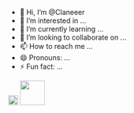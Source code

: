 - 👋 Hi, I’m @Claneeer
- 👀 I’m interested in ...
- 🌱 I’m currently learning ...
- 💞️ I’m looking to collaborate on ...
- 📫 How to reach me ...
- 😄 Pronouns: ...
- ⚡ Fun fact: ...

<div>
  <img src='[https://th.bing.com/th/id/OIP.744mxzC5wmuJwSAv6Ej3XwHaHa?rs=1&pid=ImgDetMain](https://th.bing.com/th/id/OIP.35UyWW5UkqFtM5-2rLScewHaFI?rs=1&pid=ImgDetMain)' height="20", wight="30">
  <img src='https://th.bing.com/th/id/R.0a647fc5050bad726b04da3b43811462?rik=dcIjXOXZzstB5w&riu=http%3a%2f%2fpngimg.com%2fuploads%2fphp%2fphp_PNG43.png&ehk=7TdwQLfezWpSM0aLD5IF72eM0WJ81ZTLj59vJ%2fbMo2M%3d&risl=&pid=ImgRaw&r=0'height="50", wight="80">
</div>
